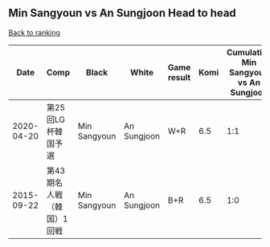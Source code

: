 ## Min Sangyoun vs An Sungjoon Head to head

[Back to ranking](../../index.md)




| **Date** | **Comp** | **Black** | **White** | **Game result** | **Komi** | **Cumulative Min Sangyoun vs An Sungjoon** | **Min Sangyoun streak** | **An Sungjoon streak** | 
| --- | --- | --- | --- | --- | --- | --- | --- | --- |
| 2020-04-20 | 第25回LG杯韓国予選 | Min Sangyoun | An Sungjoon | W+R | 6.5 | 1:1 | 0 | 1 | 
| 2015-09-22 | 第43期名人戦（韓国）1回戦 | Min Sangyoun | An Sungjoon | B+R | 6.5 | 1:0 | 1 | 0 |




